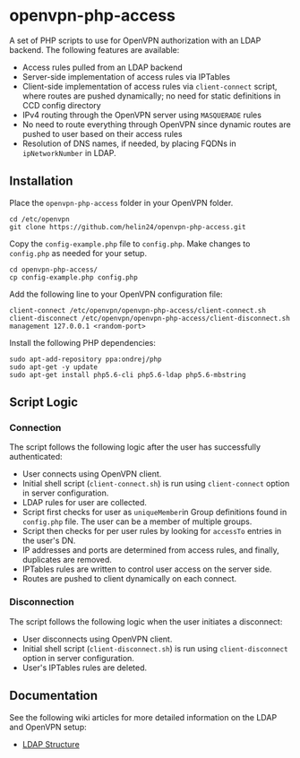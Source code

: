 # openvpn-php-access

A set of PHP scripts to use for OpenVPN authorization with an LDAP backend. The following features are available:

 - Access rules pulled from an LDAP backend
 - Server-side implementation of access rules via IPTables
 - Client-side implementation of access rules via `client-connect` script, where routes are pushed dynamically; no need for static definitions in CCD config directory
 - IPv4 routing through the OpenVPN server using `MASQUERADE` rules
 - No need to route everything through OpenVPN since dynamic routes are pushed to user based on their access rules
 - Resolution of DNS names, if needed, by placing FQDNs in `ipNetworkNumber` in LDAP.

## Installation

Place the `openvpn-php-access` folder in your OpenVPN folder.

```
cd /etc/openvpn
git clone https://github.com/helin24/openvpn-php-access.git
```

Copy the `config-example.php` file to `config.php`. Make changes to `config.php` as needed for your setup.

```
cd openvpn-php-access/
cp config-example.php config.php
```

Add the following line to your OpenVPN configuration file:

```
client-connect /etc/openvpn/openvpn-php-access/client-connect.sh
client-disconnect /etc/openvpn/openvpn-php-access/client-disconnect.sh
management 127.0.0.1 <random-port>
```

Install the following PHP dependencies:

```
sudo apt-add-repository ppa:ondrej/php
sudo apt-get -y update
sudo apt-get install php5.6-cli php5.6-ldap php5.6-mbstring
```

## Script Logic

### Connection

The script follows the following logic after the user has successfully authenticated:

 - User connects using OpenVPN client.
 - Initial shell script (`client-connect.sh`) is run using `client-connect` option in server configuration.
 - LDAP rules for user are collected.
  - Script first checks for user as `uniqueMember`in Group definitions found in `config.php` file. The user can be a member of multiple groups.
  - Script then checks for per user rules by looking for `accessTo` entries in the user's DN.
  - IP addresses and ports are determined from access rules, and finally, duplicates are removed.
 - IPTables rules are written to control user access on the server side.
 - Routes are pushed to client dynamically on each connect.

### Disconnection

The script follows the following logic when the user initiates a disconnect:

- User disconnects using OpenVPN client.
- Initial shell script (`client-disconnect.sh`) is run using `client-disconnect` option in server configuration.
- User's IPTables rules are deleted.

## Documentation

See the following wiki articles for more detailed information on the LDAP and OpenVPN setup:

- [LDAP Structure](https://github.com/helin24/openvpn-php-access/wiki/LDAP-Structure "LDAP Structure")
